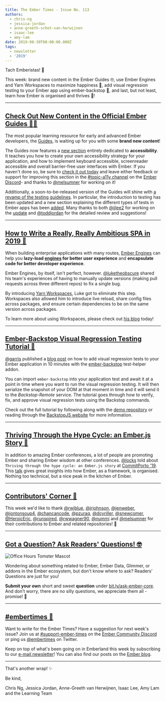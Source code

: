 ```yaml
---
title: The Ember Times - Issue No. 113
authors:
  - chris-ng
  - jessica-jordan
  - anne-greeth-schot-van-herwijnen
  - isaac-lee
  - amy-lam
date: 2019-08-30T00:00:00.000Z
tags:
  - newsletter
  - '2019'
---
```



Tach Emberistas! 🐹

This week:
brand new content in the Ember Guides 🤓,
use Ember Engines and Yarn Workspaces to maximize happiness 🤗,
add visual regression testing to your Ember app using ember-backstop 🧪,
and last, but not least,
learn how Ember is organised and thrives 🌺!

<!-- READMORE -->

---

## [Check Out New Content in the Official Ember Guides 🐹🤓](https://guides.emberjs.com/release/)

The most popular learning resource for early and advanced Ember developers,
the [Guides](https://guides.emberjs.com/release/), is waiting up for you with some **brand new content**!

The Guides now features a [new section](https://guides.emberjs.com/release/accessibility/) entirely dedicated to **accessibility**. It teaches you how to create your own accessibility strategy for your application, and how to implement keyboard accessible, screenreader accessible and overall barrier-free user interfaces with Ember. If you haven't done so, be sure to [check it out today](https://guides.emberjs.com/release/accessibility/) and leave either feedback or support for improving this section in the [#topic-a11y channel](https://discordapp.com/channels/480462759797063690/480523441082990612) on the [Ember Discord](https://discordapp.com/invite/zT3asNS)- and thanks to [@melsumner](https://github.com/melsumner) for working on it!

Additionally, a soon-to-be-released version of the Guides will shine with [a revamp of the testing guidelines](https://octane-guides-preview.emberjs.com/release/testing/). In particular, the introduction to testing has been updated and a new section explaining the different types of tests in Ember apps has been [added](https://octane-guides-preview.emberjs.com/release/testing/test-types/). Many thanks to both [@ijlee2](https://github.com/ijlee2) for working on the [update](https://github.com/ember-learn/guides-source/pull/964) and [@toddjordan](https://github.com/toddjordan) for the detailed review and suggestions!

---

## [How to Write a Really, Really Ambitious SPA in 2019 🤗](https://medium.com/@lukedeniston/how-to-write-a-really-really-ambitious-spa-in-2019-60fc38de89db)

When building enterprise applications with many routes, [Ember Engines](http://ember-engines.com/) can help you **lazy-load [engines](http://ember-engines.com/guide/what-are-engines) for better user experience** and **encapsulate code for better developer experience**.

Ember Engines, by itself, isn't perfect, however. [@luketheobscure](https://github.com/luketheobscure) shared his team's experiences of having to manually update versions (making pull requests across three different repos) to fix a single bug.

By introducing [Yarn Workspaces](https://yarnpkg.com/lang/en/docs/workspaces/), Luke got to eliminate this step. Workspaces also allowed him to introduce live reload, share config files across packages, and ensure certain dependencies to be on the same version across packages.

To learn more about using Workspaces, please check out [his blog](https://medium.com/@lukedeniston/how-to-write-a-really-really-ambitious-spa-in-2019-60fc38de89db) today!

---

## [Ember-Backstop Visual Regression Testing Tutorial 🧪](https://www.linkedin.com/pulse/ember-backstop-visual-regression-testing-tutorial-garris-shipon/)

[@garris](https://github.com/garris) published a [blog post](https://www.linkedin.com/pulse/ember-backstop-visual-regression-testing-tutorial-garris-shipon/) on how to add visual regression tests to your Ember application in 10 minutes with the [ember-backstop](https://github.com/garris/ember-backstop) test-helper addon.

You can import `ember-backstop` into your application test and await it at a point in time where you want to run the visual regression testing. It will then serialize the snapshot of your DOM at that moment in time and it will send it to the *Backstop-Remote* service. The tutorial goes through how to verify, fix, and approve visual regression tests using the Backstop commands.

Check out the full tutorial by following along with the [demo repository](https://github.com/garris/ember-backstop-tutorial/) or reading through the [BackstopJS website](http://backstopjs.org/) for more information.

---

## [Thriving Through the Hype Cycle: an Ember.js Story 🌺](https://www.youtube.com/watch?v=ECkbVa0iC4k)

In addition to amazing Ember conferences, a lot of people are promoting Ember and sharing Ember wisdom at other conferences. [@locks](https://github.com/locks) told about `Thriving through the hype cycle: an Ember.js story` at [CommitPorto '19](https://commitporto.com/). This [talk](https://www.youtube.com/watch?v=ECkbVa0iC4k) gives great insights into how Ember, as a framework, is organised. Nothing too technical, but a nice peak in the kitchen of Ember.

---

## [Contributors' Corner 👏](https://guides.emberjs.com/release/contributing/repositories/)

<p>This week we'd like to thank <a href="https://github.com/rwjblue" target="gh-user">@rwjblue</a>, <a href="https://github.com/jrjohnson" target="gh-user">@jrjohnson</a>, <a href="https://github.com/jenweber" target="gh-user">@jenweber</a>, <a href="https://github.com/jontonsoup4" target="gh-user">@jontonsoup4</a>, <a href="https://github.com/chancancode" target="gh-user">@chancancode</a>, <a href="https://github.com/pzuraq" target="gh-user">@pzuraq</a>, <a href="https://github.com/dcyriller" target="gh-user">@dcyriller</a>, <a href="https://github.com/snewcomer" target="gh-user">@snewcomer</a>, <a href="https://github.com/HeroicEric" target="gh-user">@HeroicEric</a>, <a href="https://github.com/runspired" target="gh-user">@runspired</a>, <a href="https://github.com/rwwagner90" target="gh-user">@rwwagner90</a>, <a href="https://github.com/nummi" target="gh-user">@nummi</a> and <a href="https://github.com/melsumner" target="gh-user">@melsumner</a> for their contributions to Ember and related repositories! 💖</p>

---

## [Got a Question? Ask Readers' Questions! 🤓](https://docs.google.com/forms/d/e/1FAIpQLScqu7Lw_9cIkRtAiXKitgkAo4xX_pV1pdCfMJgIr6Py1V-9Og/viewform)

<div class="blog-row">
  <img class="float-right small transparent padded" alt="Office Hours Tomster Mascot" title="Readers' Questions" src="/images/tomsters/officehours.png" />

  <p>Wondering about something related to Ember, Ember Data, Glimmer, or addons in the Ember ecosystem, but don't know where to ask? Readers’ Questions are just for you!</p>

  <p><strong>Submit your own</strong> short and sweet <strong>question</strong> under <a href="https://bit.ly/ask-ember-core" target="rq">bit.ly/ask-ember-core</a>. And don’t worry, there are no silly questions, we appreciate them all - promise! 🤞</p>
</div>

---

## [#embertimes 📰](https://blog.emberjs.com/tags/newsletter.html)

Want to write for the Ember Times? Have a suggestion for next week's issue? Join us at [#support-ember-times](https://discordapp.com/channels/480462759797063690/485450546887786506) on the [Ember Community Discord](https://discordapp.com/invite/zT3asNS) or ping us [@embertimes](https://twitter.com/embertimes) on Twitter.

Keep on top of what's been going on in Emberland this week by subscribing to our [e-mail newsletter](https://the-emberjs-times.ongoodbits.com/)! You can also find our posts on the [Ember blog](https://emberjs.com/blog/tags/newsletter.html).

---

That's another wrap! ✨

Be kind,

Chris Ng, Jessica Jordan, Anne-Greeth van Herwijnen, Isaac Lee, Amy Lam and the Learning Team
